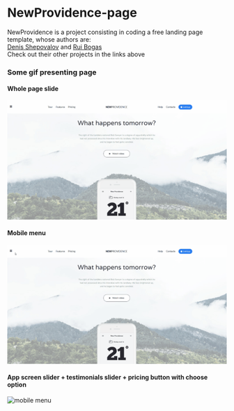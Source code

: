 # NewProvidence-page

NewProvidence is a project consisting in coding a free landing page template, whose authors are: <br />
[Denis Shepovalov](https://www.behance.net/shepovalov) 
and 
[Rui Bogas](https://www.behance.net/ruibogas) <br />
Check out their other projects in the links above

### Some gif presenting page
#### Whole page slide
![whole page slide](https://github.com/Gregoofolio/NewProvidence-page/blob/master/NewProvidence_page.gif)
#### Mobile menu
![mobile menu](https://github.com/Gregoofolio/NewProvidence-page/blob/master/NewProvidence_menu.gif)
#### App screen slider + testimonials slider + pricing button with choose option
![mobile menu](https://github.com/Gregoofolio/NewProvidence-page/blob/master/NewProvidence_sliders.gif)
